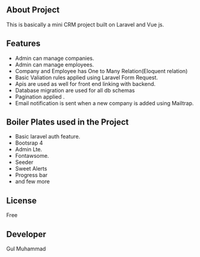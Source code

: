 ## About Project
This is basically a mini CRM project built on Laravel and Vue js.

## Features
- Admin can manage companies.
- Admin can manage employees.
- Company and Employee has One to Many Relation(Eloquent relation)
- Basic Valiation rules applied using Laravel Form Request.
- Apis are used as well for front end linking with backend.
- Database migration are used for all db schemas
- Pagination applied .
- Email notification is sent when a new company is added using Mailtrap.
## Boiler Plates used in the Project
- Basic laravel auth feature.
- Bootsrap 4
- Admin Lte.
- Fontawsome.
- Seeder
- Sweet Alerts
- Progress bar
- and few more
## License
Free

## Developer
Gul Muhammad

